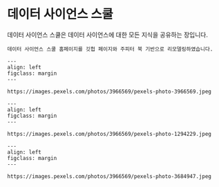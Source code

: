 데이터 사이언스 스쿨
==============================================================================

데이터 사이언스 스쿨은 데이터 사이언스에 대한 모든 지식을 공유하는 장입니다.

```{admonition} 알림
데이터 사이언스 스쿨 홈페이지를 깃헙 페이지와 주피터 북 기반으로 리모델링하였습니다.
```

```{figure} https://images.pexels.com/photos/3966569/pexels-photo-3966569.jpeg
---
align: left
figclass: margin 
---
```
```{admonition} 2020-09-30
https://images.pexels.com/photos/3966569/pexels-photo-3966569.jpeg
```

```{figure} https://images.pexels.com/photos/1294229/pexels-photo-1294229.jpeg
---
align: left
figclass: margin 
---
```
```{admonition} 2020-09-30
https://images.pexels.com/photos/3966569/pexels-photo-1294229.jpeg
```

```{figure} https://images.pexels.com/photos/3684947/pexels-photo-3684947.jpeg
---
align: left
figclass: margin 
---
```
```{admonition} 2020-09-30
https://images.pexels.com/photos/3966569/pexels-photo-3684947.jpeg
```